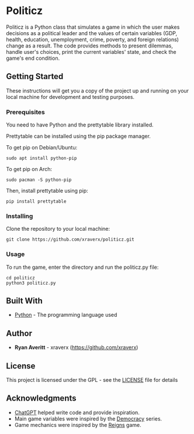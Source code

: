 # Politicz

Politicz is a Python class that simulates a game in which the user makes decisions as a political leader and the values of certain variables (GDP, health, education, unemployment, crime, poverty, and foreign relations) change as a result. The code provides methods to present dilemmas, handle user's choices, print the current variables' state, and check the game's end condition.

## Getting Started

These instructions will get you a copy of the project up and running on your local machine for development and testing purposes.

### Prerequisites

You need to have Python and the prettytable library installed.

Prettytable can be installed using the pip package manager. 

To get pip on Debian/Ubuntu:
```
sudo apt install python-pip
```

To get pip on Arch:
```
sudo pacman -S python-pip
```

Then, install prettytable using pip:
```
pip install prettytable
```

### Installing

Clone the repository to your local machine:
```
git clone https://github.com/xraverx/politicz.git
```

### Usage

To run the game, enter the directory and run the politicz.py file:
```
cd politicz
python3 politicz.py
```

## Built With

* [Python](https://www.python.org/) - The programming language used

## Author

* **Ryan Averitt** - xraverx (https://github.com/xraverx)

## License

This project is licensed under the GPL - see the [LICENSE](LICENSE) file for details

## Acknowledgments

* [ChatGPT](https://chat.openai.com) helped write code and provide inspiration.
* Main game variables were inspired by the [Democracy](https://www.positech.co.uk/index.html) series.
* Game mechanics were inspired by the [Reigns](https://www.reignsgame.com/three-kingdoms) game.
